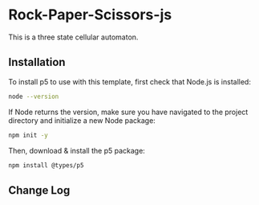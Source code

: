 # Rock-Paper-Scissors-js
This is a three state cellular automaton.

## Installation
To install p5 to use with this template, first check that Node.js is installed:
```bash
node --version
```

If Node returns the version, make sure you have navigated to the project
directory and initialize a new Node package:
```bash
npm init -y
```

Then, download & install the p5 package:
```bash
npm install @types/p5
```

## Change Log
